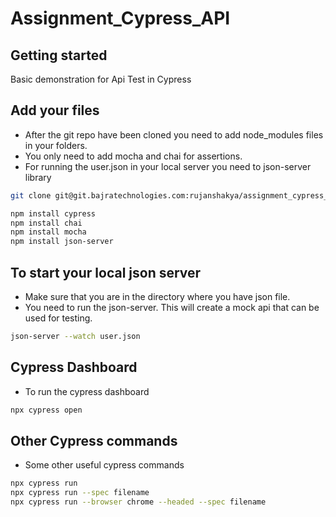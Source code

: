 # Assignment_Cypress_API



## Getting started

Basic demonstration for Api Test in Cypress

## Add your files

- After the git repo have been cloned you need to add node_modules files in your folders.
- You only need to add mocha and chai for assertions.
- For running the user.json in your local server you need to 
    json-server library


```bash
git clone git@git.bajratechnologies.com:rujanshakya/assignment_cypress_api.git

npm install cypress 
npm install chai 
npm install mocha 
npm install json-server 
```

## To start your local json server
- Make sure that you are in the directory where you have json file.
- You need to run the json-server. This will create a mock api that can be used for testing.

```bash
json-server --watch user.json
```

## Cypress Dashboard
- To run the cypress dashboard
```bash
npx cypress open
```
## Other Cypress commands
- Some other useful cypress commands
```bash
npx cypress run
npx cypress run --spec filename
npx cypress run --browser chrome --headed --spec filename
```



